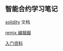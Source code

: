 ## 智能合约学习笔记

[solidity](https://solidity-cn.readthedocs.io/zh/develop/) 文档

[remix 编辑器](https://remix.ethereum.org/)


[入门资料](https://www.geeksforgeeks.org/hello-world-smart-contract-in-remix-ide/)
